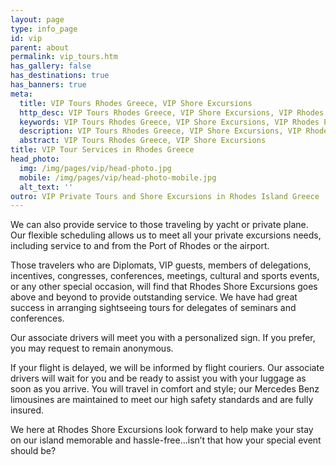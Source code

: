```yaml
---
layout: page
type: info_page
id: vip
parent: about
permalink: vip_tours.htm
has_gallery: false
has_destinations: true
has_banners: true
meta:
  title: VIP Tours Rhodes Greece, VIP Shore Excursions
  http_desc: VIP Tours Rhodes Greece, VIP Shore Excursions, VIP Rhodes Private Tours, Taxi Tours, VIP Tour Services
  keywords: VIP Tours Rhodes Greece, VIP Shore Excursions, VIP Rhodes Private Tours, Taxi Tours, VIP Tour Services
  description: VIP Tours Rhodes Greece, VIP Shore Excursions, VIP Rhodes Private Tours, Taxi Tours, VIP Tour Services
  abstract: VIP Tours Rhodes Greece, VIP Shore Excursions
title: VIP Tour Services in Rhodes Greece
head_photo:
  img: /img/pages/vip/head-photo.jpg
  mobile: /img/pages/vip/head-photo-mobile.jpg
  alt_text: ''
outro: VIP Private Tours and Shore Excursions in Rhodes Island Greece
---
```

We can also provide service to those traveling by yacht or private plane. Our flexible scheduling allows us to meet all your private excursions needs, including service to and from the Port of Rhodes or the airport.

Those travelers who are Diplomats, VIP guests, members of delegations, incentives, congresses, conferences, meetings, cultural and sports events, or any other special occasion, will find that Rhodes Shore Excursions goes above and beyond to provide outstanding service. We have had great success in arranging sightseeing tours for delegates of seminars and conferences.

Our associate drivers will meet you with a personalized sign. If you prefer, you may request to remain anonymous.

If your flight is delayed, we will be informed by flight couriers. Our associate drivers will wait for you and be ready to assist you with your luggage as soon as you arrive. You will travel in comfort and style; our Mercedes Benz limousines are maintained to meet our high safety standards and are fully insured.

We here at Rhodes Shore Excursions look forward to help make your stay on our island memorable and hassle-free…isn’t that how your special event should be?
